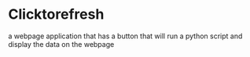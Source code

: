 # Clicktorefresh
a webpage application that has a button that will run a python script and display the data on the webpage 
